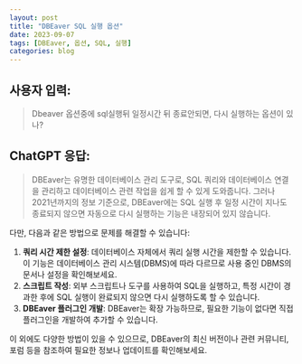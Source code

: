 ```yaml
---
layout: post
title: "DBEaver SQL 실행 옵션"
date: 2023-09-07
tags: [DBEaver, 옵션, SQL, 실행]
categories: blog
---
```


## 사용자 입력:
> Dbeaver 옵션중에 sql실행뒤 일정시간 뒤  종료안되면, 다시 실행하는 옵션이 있나?

## ChatGPT 응답:
> DBEaver는 유명한 데이터베이스 관리 도구로, SQL 쿼리와 데이터베이스 연결을 관리하고 데이터베이스 관련 작업을 쉽게 할 수 있게 도와줍니다. 그러나 2021년까지의 정보 기준으로, DBEaver에는 SQL 실행 후 일정 시간이 지나도 종료되지 않으면 자동으로 다시 실행하는 기능은 내장되어 있지 않습니다.

다만, 다음과 같은 방법으로 문제를 해결할 수 있습니다:

1. **쿼리 시간 제한 설정**: 데이터베이스 자체에서 쿼리 실행 시간을 제한할 수 있습니다. 이 기능은 데이터베이스 관리 시스템(DBMS)에 따라 다르므로 사용 중인 DBMS의 문서나 설정을 확인해보세요.
2. **스크립트 작성**: 외부 스크립트나 도구를 사용하여 SQL을 실행하고, 특정 시간이 경과한 후에 SQL 실행이 완료되지 않으면 다시 실행하도록 할 수 있습니다.
3. **DBEaver 플러그인 개발**: DBEaver는 확장 가능하므로, 필요한 기능이 없다면 직접 플러그인을 개발하여 추가할 수 있습니다.

이 외에도 다양한 방법이 있을 수 있으므로, DBEaver의 최신 버전이나 관련 커뮤니티, 포럼 등을 참조하여 필요한 정보나 업데이트를 확인해보세요.

